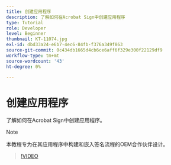 ```yaml
---
title: 创建应用程序
description: 了解如何在Acrobat Sign中创建应用程序
type: Tutorial
role: Developer
level: Beginner
thumbnail: KT-11074.jpg
exl-id: dbd33a24-e6b7-4ec6-84fb-f376a349f863
source-git-commit: 0c434db1665d4cb6ce6aff6f329e300f22129df9
workflow-type: tm+mt
source-wordcount: '43'
ht-degree: 0%

---
```


# 创建应用程序

了解如何在Acrobat Sign中创建应用程序。

>[!NOTE]
>
>本教程专为在其应用程序中构建和嵌入签名流程的OEM合作伙伴设计。

>[!VIDEO](https://video.tv.adobe.com/v/347348?hidetitle=true)
